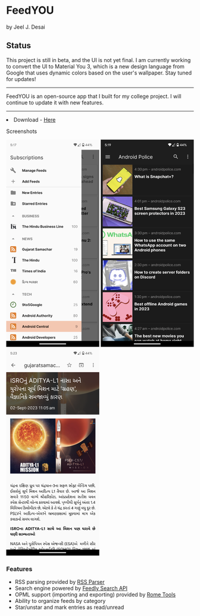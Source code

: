 
# FeedYOU

by Jeel J. Desai

## Status

This project is still in beta, and the UI is not yet final. I am currently working to convert the UI to Material You 3, which is a new design language from Google that uses dynamic colors based on the user's wallpaper. Stay tuned for updates!


<hr>

FeedYOU is an open-source app that I built for my college project. I will continue to update it with new features.

<hr>

<li>Download - <a href="https://github.com/Jeel-Desai/feedyou/releases/download/1.0/app-release.apk">Here</a></li>

Screenshots

<img width="250" src="Screenshot-1.jpg"> <img width="250" src="Screenshot-2.jpg"> <img width="250" src="Screenshot-3.jpg">
<h3>Features</h3>
<ul>
  <li>RSS parsing provided by <a href="https://github.com/prof18/RSS-Parser">RSS Parser</a></li>
  <li>Search engine powered by <a href="https://developer.feedly.com/v3/search/">Feedly Search API</a></li>
  <li>OPML support (importing and exporting) provided by <a href="https://github.com/rometools/rome">Rome Tools</a>
  <li>Ability to organize feeds by category</li>
  <li>Star/unstar and mark entries as read/unread</li>
</ul>

